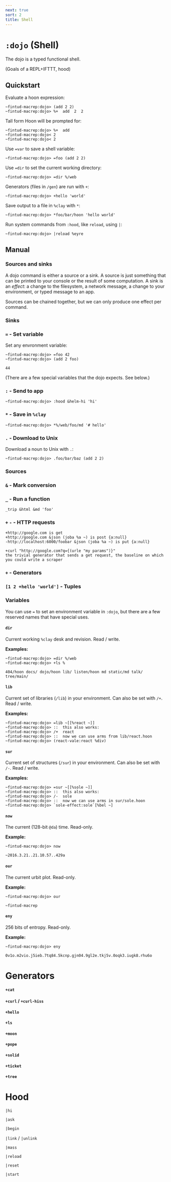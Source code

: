 ```yaml
---
next: true
sort: 2
title: Shell
---
```


# `:dojo` (Shell)

The dojo is a typed functional shell.

(Goals of a REPL+IFTTT, hood)

## Quickstart

Evaluate a hoon expression:

    ~fintud-macrep:dojo> (add 2 2)
    ~fintud-macrep:dojo> %+  add  2  2

Tall form Hoon will be prompted for:

    ~fintud-macrep:dojo> %+  add
    ~fintud-macrep:dojo< 2
    ~fintud-macrep:dojo< 2

Use `=var` to save a shell variable:

    ~fintud-macrep:dojo> =foo (add 2 2)

Use `=dir` to set the current working directory:

    ~fintud-macrep:dojo> =dir %/web

Generators (files in `/gen`) are run with `+`:

    ~fintud-macrep:dojo> +hello 'world'

Save output to a file in `%clay` with `*`:

    ~fintud-macrep:dojo> *foo/bar/hoon 'hello world'

Run system commands from `:hood`, like `reload`, using `|`:

    ~fintud-macrep:dojo> |reload %eyre

## Manual

<h3 class="first child">Sources and sinks</h3>

A dojo command is either a source or a sink.  A source is just something that can be printed to your console or the result of some computation.  A sink is an *effect*: a change to the filesystem, a network message, a change to your environment, or typed message to an app.

Sources can be chained together, but we can only produce one effect per command.

### Sinks

### `=` - Set variable

Set any envronment variable:

    ~fintud-macrep:dojo> =foo 42
    ~fintud-macrep:dojo> (add 2 foo)

    44

(There are a few special variables that the dojo expects.  See below.)

### `:` - Send to app

    ~fintud-macrep:dojo> :hood &helm-hi 'hi'

### `*` - Save in `%clay`

    ~fintud-macrep:dojo> *%/web/foo/md '# hello'

### `.` - Download to Unix

Download a noun to Unix with `.`:

    ~fintud-macrep:dojo> .foo/bar/baz (add 2 2)

### Sources

### `&` - Mark conversion

### `_` - Run a function

    _trip &html &md 'foo'

### `+` `-` - HTTP requests

    +http://google.com is get
    +http://google.com &json (joba %a ~) is post {a:null} 
    -http://localhost:6000/foobar &json (joba %a ~) is put {a:null}

    +curl "http://google.com?q={(urle "my params")}"
    the trivial generator that sends a get request, the baseline on which you could write a scraper

### `+` - Generators

### `[1 2 +hello 'world']` - Tuples

<h3 class="first child">Variables</h3>

You can use `=` to set an environment variable in `:dojo`, but there are a few reserved names that have special uses.  

#### `dir`

Current working `%clay` desk and revision. Read / write.

**Examples:**

    ~fintud-macrep:dojo> =dir %/web
    ~fintud-macrep:dojo> +ls %

    404/hoon docs/ dojo/hoon lib/ listen/hoon md static/md talk/ tree/main/

#### `lib` 

Current set of libraries (`/lib`) in your environment.  Can also be set with `/+`.  Read / write.

**Examples:**

    ~fintud-macrep:dojo> =lib ~[[%react ~]]
    ~fintud-macrep:dojo> ::  this also works:
    ~fintud-macrep:dojo> /+  react
    ~fintud-macrep:dojo> ::  now we can use arms from lib/react.hoon
    ~fintud-macrep:dojo> (react-vale:react %div)

#### `sur`

Current set of structures (`/sur`) in your environment.  Can also be set with `/-`.  Read / write.

**Examples:**

    ~fintud-macrep:dojo> =sur ~[[%sole ~]]
    ~fintud-macrep:dojo> ::  this also works:
    ~fintud-macrep:dojo> /-  sole
    ~fintud-macrep:dojo> ::  now we can use arms in sur/sole.hoon
    ~fintud-macrep:dojo> `sole-effect:sole`[%bel ~]

#### `now`

The current (128-bit `@da`) time.  Read-only.

**Example:**

    ~fintud-macrep:dojo> now

    ~2016.3.21..21.10.57..429a

#### `our`

The current urbit plot.  Read-only.

**Example:**

    ~fintud-macrep:dojo> our

    ~fintud-macrep

#### `eny`

256 bits of entropy.  Read-only.

**Example:**

    ~fintud-macrep:dojo> eny

    0v1o.m2vio.j5ieb.7tq84.5kcnp.gjn04.9gl2e.tkj5v.0oqk3.iugk8.rhu6o

# Generators

#### `+cat`

#### `+curl` / `+curl-hiss`

#### `+hello`

#### `+ls`

#### `+moon`

#### `+pope`

#### `+solid`

#### `+ticket`

#### `+tree`

# Hood

`|hi`

`|ask`

`|begin`

`|link` / `|unlink`

`|mass`

`|reload`

`|reset`

`|start`
